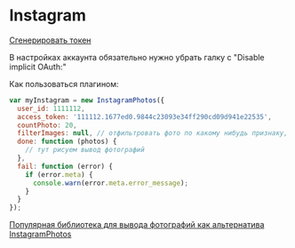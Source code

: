 # Instagram

[Сгенерировать токен](http://instagram.pixelunion.net/)

В настройках аккаунта обязательно нужно убрать галку с "Disable implicit OAuth:"

Как пользоваться плагином:

```js
var myInstagram = new InstagramPhotos({
  user_id: 1111112,
  access_token: '111112.1677ed0.9844c23093e34ff290cd09d941e22535',
  countPhoto: 20,
  filterImages: null, // отфильтровать фото по какому нибудь признаку, например тегу function (image){ return image.tags.indexOf('beauty') > -1 }
  done: function (photos) {
    // тут рисуем вывод фотографий
  },
  fail: function (error) {
    if (error.meta) {
      console.warn(error.meta.error_message);
    }
  }
});
```

[Популярная библиотека для вывода фотографий как альтернатива InstagramPhotos](http://instafeedjs.com/)
